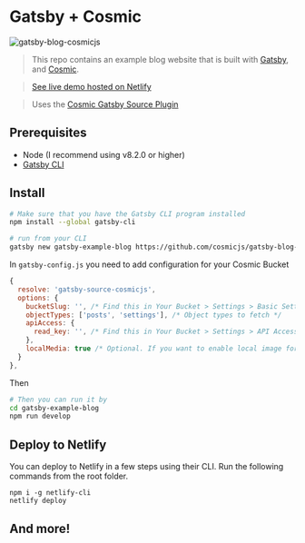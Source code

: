 # Gatsby + Cosmic

![gatsby-blog-cosmicjs](https://cdn.cosmicjs.com/fe5196f0-42c2-11ea-8d10-df553329919a-gatsby-blog-cosmic.png "The index page of the starter blog")

> This repo contains an example blog website that is built with [Gatsby](https://www.gatsbyjs.org/), and [Cosmic](https://www.cosmicjs.com).

> [See live demo hosted on Netlify](https://gatsby-blog-cosmicjs.netlify.com/)

> Uses the [Cosmic Gatsby Source Plugin](https://www.npmjs.com/package/gatsby-source-cosmicjs)

## Prerequisites

- Node (I recommend using v8.2.0 or higher)
- [Gatsby CLI](https://www.gatsbyjs.org/docs/)

## Install

``` bash
# Make sure that you have the Gatsby CLI program installed
npm install --global gatsby-cli

# run from your CLI
gatsby new gatsby-example-blog https://github.com/cosmicjs/gatsby-blog-cosmicjs
```
In `gatsby-config.js` you need to add configuration for your Cosmic Bucket

``` javascript
{
  resolve: 'gatsby-source-cosmicjs',
  options: {
    bucketSlug: '', /* Find this in Your Bucket > Settings > Basic Settings after logging in at https://app.cosmicjs.com/login */
    objectTypes: ['posts', 'settings'], /* Object types to fetch */
    apiAccess: {
      read_key: '', /* Find this in Your Bucket > Settings > API Access after logging in at https://app.cosmicjs.com/login */
    },
    localMedia: true /* Optional. If you want to enable local image for Gatsby Image */
  }
},
```

Then

``` bash
# Then you can run it by
cd gatsby-example-blog
npm run develop
```

## Deploy to Netlify
You can deploy to Netlify in a few steps using their CLI. Run the following commands from the root folder.
```
npm i -g netlify-cli
netlify deploy
```


## And more!
